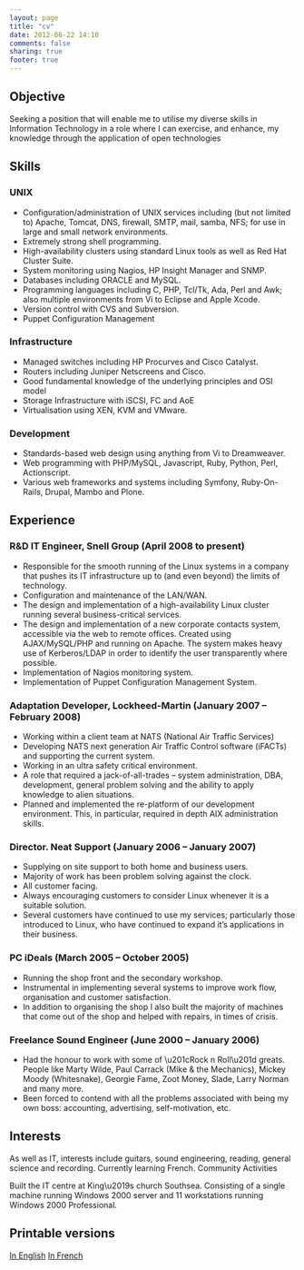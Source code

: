 ```yaml
---
layout: page
title: "cv"
date: 2012-06-22 14:10
comments: false
sharing: true
footer: true
---
```


## Objective

Seeking a position that will enable me to utilise my diverse skills in Information Technology in a role where I can exercise, and enhance, my knowledge through the application of open technologies
## Skills
### UNIX
- Configuration/administration of UNIX services including (but not limited to) Apache, Tomcat, DNS, firewall, SMTP, mail, samba, NFS; for use in large and small network environments.
- Extremely strong shell programming.
- High-availability clusters using standard Linux tools as well as Red Hat Cluster Suite.
- System monitoring using Nagios, HP Insight Manager and SNMP.
- Databases including ORACLE and MySQL.
- Programming languages including C, PHP, Tcl/Tk, Ada, Perl and Awk; also multiple environments from Vi to Eclipse and Apple Xcode.
- Version control with CVS and Subversion.
- Puppet Configuration Management

### Infrastructure
- Managed switches including HP Procurves and Cisco Catalyst.
- Routers including Juniper Netscreens and Cisco.
- Good fundamental knowledge of the underlying principles and OSI model
- Storage Infrastructure with iSCSI, FC and AoE
- Virtualisation using XEN, KVM and VMware.

### Development
- Standards-based web design using anything from Vi to Dreamweaver.
- Web programming with PHP/MySQL, Javascript, Ruby, Python, Perl, Actionscript.
- Various web frameworks and systems including Symfony, Ruby-On-Rails, Drupal, Mambo and Plone.

## Experience
### R&D IT Engineer, Snell Group (April 2008 to present)
- Responsible for the smooth running of the Linux systems in a company that pushes its IT infrastructure up to (and even beyond) the limits of technology.
- Configuration and maintenance of the LAN/WAN.
- The design and implementation of a high-availability Linux cluster running several business-critical services.
- The design and implementation of a new corporate contacts system, accessible via the web to remote offices. Created using AJAX/MySQL/PHP and running on Apache. The system makes heavy use of Kerberos/LDAP in order to identify the user transparently where possible.
- Implementation of Nagios monitoring system.
- Implementation of Puppet Configuration Management System.

### Adaptation Developer, Lockheed-Martin (January 2007 – February 2008)
- Working within a client team at NATS (National Air Traffic Services)
- Developing NATS next generation Air Traffic Control software (iFACTs) and supporting the current system.
- Working in an ultra safety critical environment.
- A role that required a jack-of-all-trades – system administration, DBA, development, general problem solving and the ability to apply knowledge to alien situations.
- Planned and implemented the re-platform of our development environment. This, in particular, required in depth AIX administration skills.

### Director. Neat Support (January 2006 – January 2007)
- Supplying on site support to both home and business users.
- Majority of work has been problem solving against the clock.
- All customer facing.
- Always encouraging customers to consider Linux whenever it is a suitable solution.
- Several customers have continued to use my services; particularly those introduced to Linux, who have continued to expand it’s applications in their business.

### PC iDeals (March 2005 – October 2005)
- Running the shop front and the secondary workshop.
- Instrumental in implementing several systems to improve work flow, organisation and customer satisfaction.
- In addition to organising the shop I also built the majority of machines that come out of the shop and helped with repairs, in times of crisis.

### Freelance Sound Engineer (June 2000 – January 2006)
- Had the honour to work with some of \u201cRock n Roll\u201d greats. People like Marty Wilde, Paul Carrack (Mike & the Mechanics), Mickey Moody (Whitesnake), Georgie Fame, Zoot Money, Slade, Larry Norman and many more.
- Been forced to contend with all the problems associated with being my own boss: accounting, advertising, self-motivation, etc.

## Interests
As well as IT, interests include guitars, sound engineering, reading, general science and recording. Currently learning French.
Community Activities

Built the IT centre at King\u2019s church Southsea. Consisting of a single machine running Windows 2000 server and 11 workstations running Windows 2000 Professional.

## Printable versions 
<a href="{{ root_url }}/downloads/cv_general.pdf">In English</a>
<a href="{{ root_url }}/downloads/cv_general_french.pdf">In French</a>
